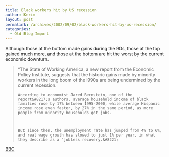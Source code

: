 ```yaml
---
title: Black workers hit by US recession
author: Kerim
layout: post
permalink: /archives/2002/09/02/black-workers-hit-by-us-recession/
categories:
  - Old Blog Import
---
```

Although those at the bottom made gains during the 90s, those at the top gained much more, and those at the bottom are hit the worst by the current economic downturn.


>   &#8220;The State of Working America, a new report from the Economic Policy Institute, suggests that the historic gains made by minority workers in the long boom of the l990s are being undermined by the current recession. 
>   
>   
>     According to economist Jared Bernstein, one of the report&#8217;s authors, average household income of black families rose by 17% between 1995-2000, while average Hispanic income rose even faster, by 27% in the same period, as more people from minority households got jobs.
>   
>   
>   
>     But since then, the unemployment rate has jumped from 4% to 6%, and real wage growth has slowed to just 1% per year, in what they describe as a "jobless recovery.&#8221;
>   


<a href="http://news.bbc.co.uk/2/hi/business/2230607.stm" onclick="_gaq.push(['_trackEvent', 'outbound-article', 'http://news.bbc.co.uk/2/hi/business/2230607.stm', 'BBC']);" >BBC</a>

